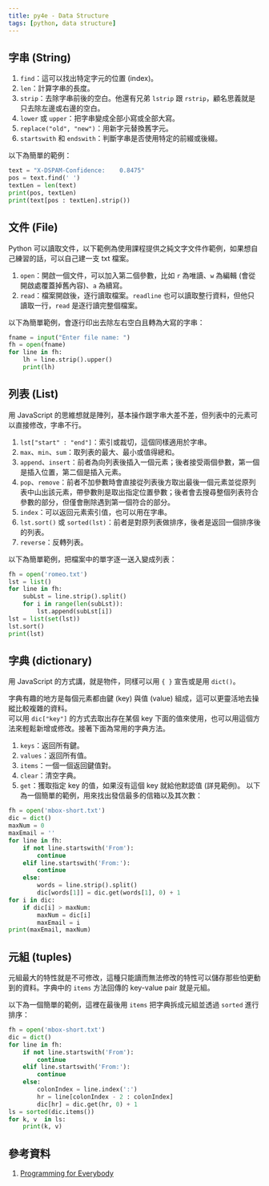 ```yaml
---
title: py4e - Data Structure
tags: [python, data structure]
---
```

## 字串 (String)
1. `find`：這可以找出特定字元的位置 (index)。
2. `len`：計算字串的長度。
3. `strip`：去除字串前後的空白。他還有兄弟 `lstrip` 跟 `rstrip`，顧名思義就是只去除左邊或右邊的空白。
4. `lower` 或 `upper`：把字串變成全部小寫或全部大寫。
5. `replace("old", "new")`：用新字元替換舊字元。
6. `startswith` 和 `endswith`：判斷字串是否使用特定的前綴或後綴。

以下為簡單的範例：
```py
text = "X-DSPAM-Confidence:    0.8475"
pos = text.find(' ')
textLen = len(text)
print(pos, textLen)
print(text[pos : textLen].strip())
```

## 文件 (File)
Python 可以讀取文件，以下範例為使用課程提供之純文字文件作範例，如果想自己練習的話，可以自己建一支 txt 檔案。  

1. `open`：開啟一個文件，可以加入第二個參數，比如 `r` 為唯讀、`w` 為編輯 (會從開啟處覆蓋掉舊內容)、`a` 為續寫。
2. `read`：檔案開啟後，逐行讀取檔案。`readline` 也可以讀取整行資料，但他只讀取一行，`read` 是逐行讀完整個檔案。

以下為簡單範例，會逐行印出去除左右空白且轉為大寫的字串：
```py
fname = input("Enter file name: ")
fh = open(fname)
for line in fh:
    lh = line.strip().upper()
    print(lh)
```

## 列表 (List)
用 JavaScript 的思維想就是陣列，基本操作跟字串大差不差，但列表中的元素可以直接修改，字串不行。

1. `lst["start" : "end"]`：索引或裁切，這個同樣適用於字串。
2. `max`、`min`、`sum`：取列表的最大、最小或值得總和。
3. `append`、`insert`：前者為向列表後插入一個元素；後者接受兩個參數，第一個是插入位置，第二個是插入元素。
4. `pop`、`remove`：前者不加參數時會直接從列表後方取出最後一個元素並從原列表中山出該元素，帶參數則是取出指定位置參數；後者會去搜尋整個列表符合參數的部分，但僅會刪除遇到第一個符合的部分。
5. `index`：可以返回元素索引值，也可以用在字串。
6. `lst.sort()` 或 `sorted(lst)`：前者是對原列表做排序，後者是返回一個排序後的列表。
7. `reverse`：反轉列表。

以下為簡單範例，把檔案中的單字逐一送入變成列表：
```py
fh = open('romeo.txt')
lst = list()
for line in fh:
    subLst = line.strip().split()
    for i in range(len(subLst)):
        lst.append(subLst[i])
lst = list(set(lst))
lst.sort()
print(lst)
```

## 字典 (dictionary)
用 JavaScript 的方式講，就是物件，同樣可以用 `{ }` 宣告或是用 `dict()`。

字典有趣的地方是每個元素都由鍵 (key) 與值 (value) 組成，這可以更靈活地去操縱比較複雜的資料。  
可以用 `dic["key"]` 的方式去取出存在某個 key 下面的值來使用，也可以用這個方法來輕鬆新增或修改。接著下面為常用的字典方法。

1. `keys`：返回所有鍵。
2. `values`：返回所有值。
3. `items`：一個一個返回鍵值對。
4. `clear`：清空字典。
5. `get`：獲取指定 key 的值，如果沒有這個 key 就給他默認值 (詳見範例)。
以下為一個簡單的範例，用來找出發信最多的信箱以及其次數：
```py
fh = open('mbox-short.txt')
dic = dict()
maxNum = 0
maxEmail = ''
for line in fh:
    if not line.startswith('From'):
        continue
    elif line.startswith('From:'):
        continue
    else:
        words = line.strip().split()
        dic[words[1]] = dic.get(words[1], 0) + 1
for i in dic:
    if dic[i] > maxNum:
        maxNum = dic[i]
        maxEmail = i
print(maxEmail, maxNum)
```

## 元組 (tuples)
元組最大的特性就是不可修改，這種只能讀而無法修改的特性可以儲存那些怕更動到的資料。字典中的 `items` 方法回傳的 key-value pair 就是元組。

以下為一個簡單的範例，這裡在最後用 `items` 把字典拆成元組並透過 `sorted` 進行排序：
```py
fh = open('mbox-short.txt')
dic = dict()
for line in fh:
    if not line.startswith('From'):
        continue
    elif line.startswith('From:'):
        continue
    else:
        colonIndex = line.index(':')
        hr = line[colonIndex - 2 : colonIndex]
        dic[hr] = dic.get(hr, 0) + 1
ls = sorted(dic.items())
for k, v  in ls:
    print(k, v)
```

## 參考資料
1. [Programming for Everybody](https://www.coursera.org/specializations/python)